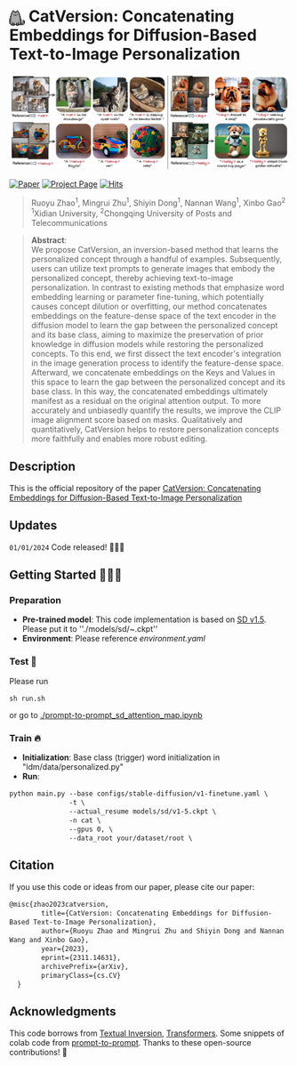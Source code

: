# <img src="images/cat.png" alt="icon" style="width: 1em; height: 1em; vertical-align: middle;" /> CatVersion: Concatenating Embeddings for Diffusion-Based Text-to-Image Personalization
![teaser](images/teasers.jpg)
<!-- [![arXiv](https://img.shields.io/badge/arXiv-2208.01618-b31b1b.svg)](https://arxiv.org/abs/2311.14631) -->

<!--[[Project Website](https://royzhao926.github.io/CatVersion-page/)]-->

[![Paper](https://img.shields.io/badge/cs.CV-Paper-b31b1b?logo=arxiv&logoColor=b31b1b)](https://arxiv.org/abs/2311.14631)
[![Project Page](https://img.shields.io/badge/Project-Website-b31b1b?logo=googlechrome&logoColor=b31b1b)](https://royzhao926.github.io/CatVersion-page/)
[![Hits](https://hits.seeyoufarm.com/api/count/incr/badge.svg?url=https%3A%2F%2Fgithub.com%2FRoyZhao926%2FCatVersion&count_bg=%23B31B1B&title_bg=%23555555&icon=opsgenie.svg&icon_color=%23E7E7E7&title=Visitors&edge_flat=false)](https://hits.seeyoufarm.com)

> Ruoyu Zhao<sup>1</sup>, Mingrui Zhu<sup>1</sup>, Shiyin Dong<sup>1</sup>,  Nannan Wang<sup>1</sup>, Xinbo Gao<sup>2</sup><br>
> <sup>1</sup>Xidian University, <sup>2</sup>Chongqing University of Posts and Telecommunications

>**Abstract**: <br>
> We propose CatVersion, an inversion-based method that learns the personalized concept through a handful of examples. Subsequently, users can utilize text prompts to generate images that embody the personalized concept, thereby achieving text-to-image personalization. In contrast to existing methods that emphasize word embedding learning or parameter fine-tuning, which potentially causes concept dilution or overfitting, our method concatenates embeddings on the feature-dense space of the text encoder in the diffusion model to learn the gap between the personalized concept and its base class, aiming to maximize the preservation of prior knowledge in diffusion models while restoring the personalized concepts. To this end, we first dissect the text encoder's integration in the image generation process to identify the feature-dense space. Afterward, we concatenate embeddings on the Keys and Values in this space to learn the gap between the personalized concept and its base class. In this way, the concatenated embeddings ultimately manifest as a residual on the original attention output. To more accurately and unbiasedly quantify the results, we improve the CLIP image alignment score based on masks. Qualitatively and quantitatively, CatVersion helps to restore personalization concepts more faithfully and enables more robust editing.



## Description
This is the official repository of the paper 
[CatVersion: Concatenating Embeddings for Diffusion-Based Text-to-Image Personalization](https://arxiv.org/abs/2311.14631) 
## Updates 

`01/01/2024` Code released! 🐣🐣🐣

## Getting Started 🧨🧨🧨
### Preparation
* **Pre-trained model**: This code implementation is based on [SD v1.5](https://drive.google.com/file/d/1S6NZkMJCm8KVJ0ctbAdw_PAIoOZZh2n1/view?usp=sharing). Please put it to ''./models/sd/~.ckpt''
* **Environment**: Please reference *environment.yaml* 

### Test 🚀
Please run 
```
sh run.sh
```
or go to [./prompt-to-prompt_sd_attention_map.ipynb](prompt-to-prompt_sd_attention_map.ipynb) 


### Train 🔥 

* **Initialization**:  Base class (trigger) word initialization in "ldm/data/personalized.py" 
* **Run**:
```
python main.py --base configs/stable-diffusion/v1-finetune.yaml \
               -t \
               --actual_resume models/sd/v1-5.ckpt \
               -n cat \
               --gpus 0, \
               --data_root your/dataset/root \
```

## Citation 
If you use this code or ideas from our paper, please cite our paper:
```
@misc{zhao2023catversion,
        title={CatVersion: Concatenating Embeddings for Diffusion-Based Text-to-Image Personalization}, 
        author={Ruoyu Zhao and Mingrui Zhu and Shiyin Dong and Nannan Wang and Xinbo Gao},
        year={2023},
        eprint={2311.14631},
        archivePrefix={arXiv},
        primaryClass={cs.CV}
  }
```

## Acknowledgments
This code borrows from [Textual Inversion](https://github.com/rinongal/textual_inversion), [Transformers](https://github.com/huggingface/transformers). Some snippets of colab code from [prompt-to-prompt](https://github.com/phymhan/prompt-to-prompt). Thanks to these open-source contributions! 👼
